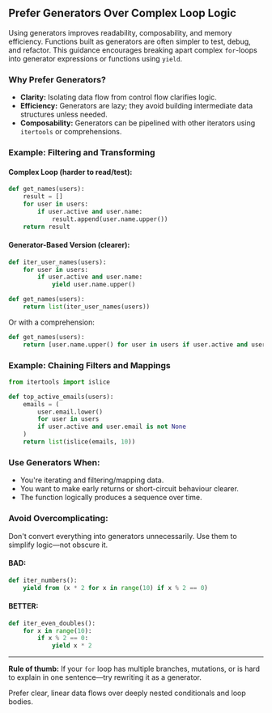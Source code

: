 ## Prefer Generators Over Complex Loop Logic

Using generators improves readability, composability, and memory efficiency. Functions built as generators are often simpler to test, debug, and refactor. This guidance encourages breaking apart complex `for`-loops into generator expressions or functions using `yield`.

### Why Prefer Generators?

* **Clarity:** Isolating data flow from control flow clarifies logic.
* **Efficiency:** Generators are lazy; they avoid building intermediate data structures unless needed.
* **Composability:** Generators can be pipelined with other iterators using `itertools` or comprehensions.

### Example: Filtering and Transforming

#### Complex Loop (harder to read/test):

```python
def get_names(users):
    result = []
    for user in users:
        if user.active and user.name:
            result.append(user.name.upper())
    return result
```

#### Generator-Based Version (clearer):

```python
def iter_user_names(users):
    for user in users:
        if user.active and user.name:
            yield user.name.upper()

def get_names(users):
    return list(iter_user_names(users))
```

Or with a comprehension:

```python
def get_names(users):
    return [user.name.upper() for user in users if user.active and user.name]
```

### Example: Chaining Filters and Mappings

```python
from itertools import islice

def top_active_emails(users):
    emails = (
        user.email.lower()
        for user in users
        if user.active and user.email is not None
    )
    return list(islice(emails, 10))
```

### Use Generators When:

* You're iterating and filtering/mapping data.
* You want to make early returns or short-circuit behaviour clearer.
* The function logically produces a sequence over time.

### Avoid Overcomplicating:

Don't convert everything into generators unnecessarily. Use them to simplify logic—not obscure it.

#### BAD:

```python
def iter_numbers():
    yield from (x * 2 for x in range(10) if x % 2 == 0)
```

#### BETTER:

```python
def iter_even_doubles():
    for x in range(10):
        if x % 2 == 0:
            yield x * 2
```

---

**Rule of thumb:** If your `for` loop has multiple branches, mutations, or is hard to explain in one sentence—try rewriting it as a generator.

Prefer clear, linear data flows over deeply nested conditionals and loop bodies.
